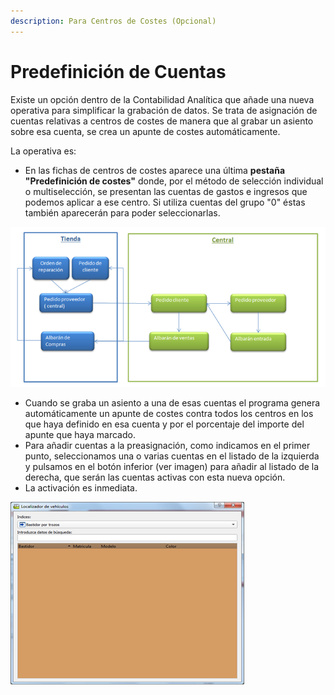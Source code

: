 ```yaml
---
description: Para Centros de Costes (Opcional)
---
```


# Predefinición de Cuentas

  
Existe un opción dentro de la Contabilidad Analítica que añade una nueva operativa para simplificar la grabación de datos. Se trata de asignación de cuentas relativas a centros de costes de manera que al grabar un asiento sobre esa cuenta, se crea un apunte de costes automáticamente.

La operativa es:

* En las fichas de centros de costes aparece una última **pestaña "Predefinición de costes"** donde, por el método de selección individual o multiselección, se presentan las cuentas de gastos e ingresos que podemos aplicar a ese centro. Si utiliza cuentas del grupo "0" éstas también aparecerán para poder seleccionarlas.

![](../../../../.gitbook/assets/image%20%28153%29.png)

* Cuando se graba un asiento a una de esas cuentas el programa genera automáticamente un apunte de costes contra todos los centros en los que haya definido en esa cuenta y por el porcentaje del importe del apunte que haya marcado.
* Para añadir cuentas a la preasignación, como indicamos en el primer punto, seleccionamos una o varias cuentas en el listado de la izquierda y pulsamos en el botón inferior \(ver imagen\) para añadir al listado de la derecha, que serán las cuentas activas con esta nueva opción.
* La activación es inmediata.

![](../../../../.gitbook/assets/image%20%28289%29.png)








